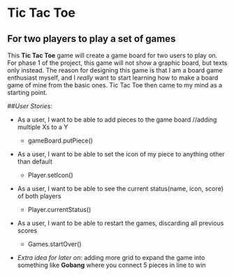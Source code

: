 # Tic Tac Toe

## For two players to play a set of games

This **Tic Tac Toe** game will create a game board for two users to play on.
For phase 1 of the project, this game will not show a graphic board, but texts only instead.
The reason for designing this game is that I am a board game enthusiast myself, 
and I *really* want to start learning how to make a board game of mine from the basic ones.
Tic Tac Toe then came to my mind as a starting point. 

##*User Stories*:
- As a user, I want to be able to add pieces to the game board //adding multiple Xs to a Y
  - gameBoard.putPiece()
  
- As a user, I want to be able to set the icon of my piece to anything other than default 
  - Player.setIcon()
  
- As a user, I want to be able to see the current status(name, icon, score) of both players 
  - Player.currentStatus()
  
- As a user, I want to be able to restart the games, discarding all previous scores 
  - Games.startOver()


- *Extra idea for later on*: adding more grid to expand the game into something like **Gobang** 
where you connect 5 pieces in line to win